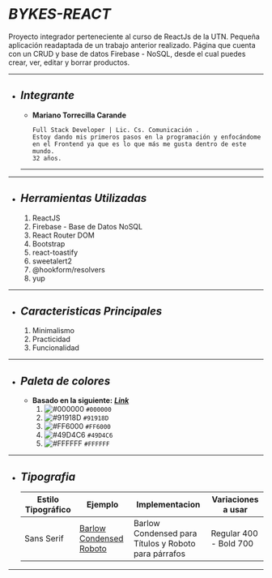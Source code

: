 # ___BYKES-REACT___

Proyecto integrador perteneciente al curso de ReactJs de la UTN. Pequeña aplicación readaptada de un trabajo anterior realizado. Página que cuenta con un CRUD y base de datos Firebase - NoSQL, desde el cual puedes crear, ver, editar y borrar productos. 
___

+ ## ___Integrante___
    
    - __Mariano Torrecilla Carande__

        ```
        Full Stack Developer | Lic. Cs. Comunicación .
        Estoy dando mis primeros pasos en la programación y enfocándome en el Frontend ya que es lo que más me gusta dentro de este mundo.
        32 años.
        
    ___
___



+ ## ___Herramientas Utilizadas___
    1. ReactJS
    2. Firebase - Base de Datos NoSQL
    3. React Router DOM
    4. Bootstrap
    5. react-toastify
    6. sweetalert2
    7. @hookform/resolvers
    8. yup


___


+ ## ___Caracteristicas Principales___
    1. Minimalismo
    2. Practicidad
    3. Funcionalidad
___


+ ## ___Paleta de colores___
    - __Basado en la siguiente:__ [___Link___](https://coolors.co/000000-91918d-ff6000-49d4c6-ffffff)
        1. ![#000000](https://via.placeholder.com/15/000000/000000?text=+) `#000000`
	    2. ![#91918D](https://via.placeholder.com/15/91918D/000000?text=+) `#91918D`
	    3. ![#FF6000](https://via.placeholder.com/15/FF6000/000000?text=+) `#FF6000`
        4. ![#49D4C6](https://via.placeholder.com/15/49D4C6/000000?text=+) `#49D4C6`
        5. ![#FFFFFF](https://via.placeholder.com/15/FFFFFF/000000?text=+) `#FFFFFF`

___

+ ## ___Tipografia___
    | Estilo Tipográfico | Ejemplo | Implementacion | Variaciones a usar |
    | ------------- | ------------- | ------------- | ------------- |
    | Sans Serif  | [Barlow Condensed](https://fonts.google.com/specimen/Barlow+Condensed) [Roboto](https://fonts.google.com/specimen/Roboto)  | Barlow Condensed para Títulos y Roboto para párrafos | Regular 400 - Bold 700 |

___
